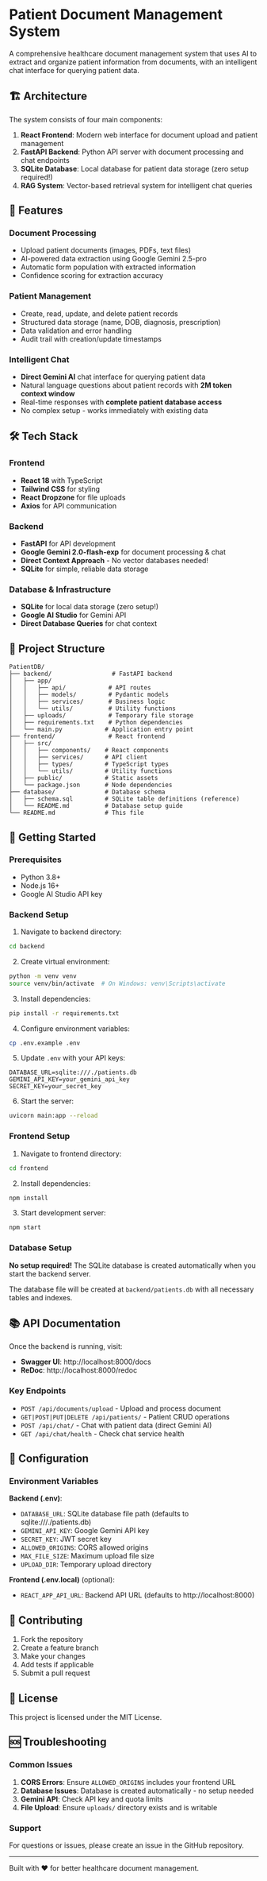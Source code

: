 # Patient Document Management System

A comprehensive healthcare document management system that uses AI to extract and organize patient information from documents, with an intelligent chat interface for querying patient data.

## 🏗️ Architecture

The system consists of four main components:

1. **React Frontend**: Modern web interface for document upload and patient management
2. **FastAPI Backend**: Python API server with document processing and chat endpoints
3. **SQLite Database**: Local database for patient data storage (zero setup required!)
4. **RAG System**: Vector-based retrieval system for intelligent chat queries

## 🚀 Features

### Document Processing
- Upload patient documents (images, PDFs, text files)
- AI-powered data extraction using Google Gemini 2.5-pro
- Automatic form population with extracted information
- Confidence scoring for extraction accuracy

### Patient Management
- Create, read, update, and delete patient records
- Structured data storage (name, DOB, diagnosis, prescription)
- Data validation and error handling
- Audit trail with creation/update timestamps

### Intelligent Chat
- **Direct Gemini AI** chat interface for querying patient data
- Natural language questions about patient records with **2M token context window**
- Real-time responses with **complete patient database access**
- No complex setup - works immediately with existing data

## 🛠️ Tech Stack

### Frontend
- **React 18** with TypeScript
- **Tailwind CSS** for styling
- **React Dropzone** for file uploads
- **Axios** for API communication

### Backend
- **FastAPI** for API development
- **Google Gemini 2.0-flash-exp** for document processing & chat
- **Direct Context Approach** - No vector databases needed!
- **SQLite** for simple, reliable data storage

### Database & Infrastructure
- **SQLite** for local data storage (zero setup!)
- **Google AI Studio** for Gemini API
- **Direct Database Queries** for chat context

## 📁 Project Structure

```
PatientDB/
├── backend/                 # FastAPI backend
│   ├── app/
│   │   ├── api/            # API routes
│   │   ├── models/         # Pydantic models
│   │   ├── services/       # Business logic
│   │   └── utils/          # Utility functions
│   ├── uploads/            # Temporary file storage
│   ├── requirements.txt    # Python dependencies
│   └── main.py            # Application entry point
├── frontend/               # React frontend
│   ├── src/
│   │   ├── components/    # React components
│   │   ├── services/      # API client
│   │   ├── types/         # TypeScript types
│   │   └── utils/         # Utility functions
│   ├── public/            # Static assets
│   └── package.json       # Node dependencies
├── database/              # Database schema
│   ├── schema.sql         # SQLite table definitions (reference)
│   └── README.md          # Database setup guide
└── README.md              # This file
```

## 🚀 Getting Started

### Prerequisites
- Python 3.8+
- Node.js 16+
- Google AI Studio API key

### Backend Setup

1. Navigate to backend directory:
```bash
cd backend
```

2. Create virtual environment:
```bash
python -m venv venv
source venv/bin/activate  # On Windows: venv\Scripts\activate
```

3. Install dependencies:
```bash
pip install -r requirements.txt
```

4. Configure environment variables:
```bash
cp .env.example .env
```

5. Update `.env` with your API keys:
```env
DATABASE_URL=sqlite:///./patients.db
GEMINI_API_KEY=your_gemini_api_key
SECRET_KEY=your_secret_key
```

6. Start the server:
```bash
uvicorn main:app --reload
```

### Frontend Setup

1. Navigate to frontend directory:
```bash
cd frontend
```

2. Install dependencies:
```bash
npm install
```

3. Start development server:
```bash
npm start
```

### Database Setup

**No setup required!** The SQLite database is created automatically when you start the backend server.

The database file will be created at `backend/patients.db` with all necessary tables and indexes.

## 📚 API Documentation

Once the backend is running, visit:
- **Swagger UI**: http://localhost:8000/docs
- **ReDoc**: http://localhost:8000/redoc

### Key Endpoints

- `POST /api/documents/upload` - Upload and process document
- `GET|POST|PUT|DELETE /api/patients/` - Patient CRUD operations
- `POST /api/chat/` - Chat with patient data (direct Gemini AI)
- `GET /api/chat/health` - Check chat service health

## 🔧 Configuration

### Environment Variables

**Backend (.env)**:
- `DATABASE_URL`: SQLite database file path (defaults to sqlite:///./patients.db)
- `GEMINI_API_KEY`: Google Gemini API key
- `SECRET_KEY`: JWT secret key
- `ALLOWED_ORIGINS`: CORS allowed origins
- `MAX_FILE_SIZE`: Maximum upload file size
- `UPLOAD_DIR`: Temporary upload directory

**Frontend (.env.local)** (optional):
- `REACT_APP_API_URL`: Backend API URL (defaults to http://localhost:8000)

## 🤝 Contributing

1. Fork the repository
2. Create a feature branch
3. Make your changes
4. Add tests if applicable
5. Submit a pull request

## 📄 License

This project is licensed under the MIT License.

## 🆘 Troubleshooting

### Common Issues

1. **CORS Errors**: Ensure `ALLOWED_ORIGINS` includes your frontend URL
2. **Database Issues**: Database is created automatically - no setup needed
3. **Gemini API**: Check API key and quota limits
4. **File Upload**: Ensure `uploads/` directory exists and is writable

### Support

For questions or issues, please create an issue in the GitHub repository.

---

Built with ❤️ for better healthcare document management.
